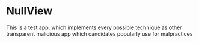 # NullView
This is a test app, which implements every possible technique as other transparent malicious app which candidates popularly use for malpractices

